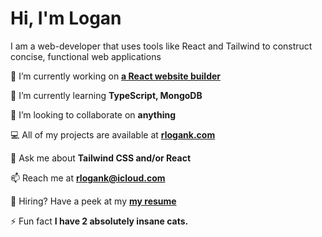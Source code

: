 <h1>Hi, I'm Logan</h1>

I am a web-developer that uses tools like React and Tailwind to construct concise, functional web applications


🔭 I’m currently working on **[a React website builder](https://rlogank.com/site-builder/)**

🌱 I’m currently learning **TypeScript, MongoDB**

👯 I’m looking to collaborate on **anything**

💻 All of my projects are available at **[rlogank.com](https://rlogank.com/)**

💬 Ask me about **Tailwind CSS and/or React**

📫 Reach me at **rlogank@icloud.com**

📄 Hiring? Have a peek at my **[my resume](https://rlogank.com/static/media/logan-keene-resume.d0f3a353c61df6016cc9.pdf)**

⚡ Fun fact **I have 2 absolutely insane cats.**
